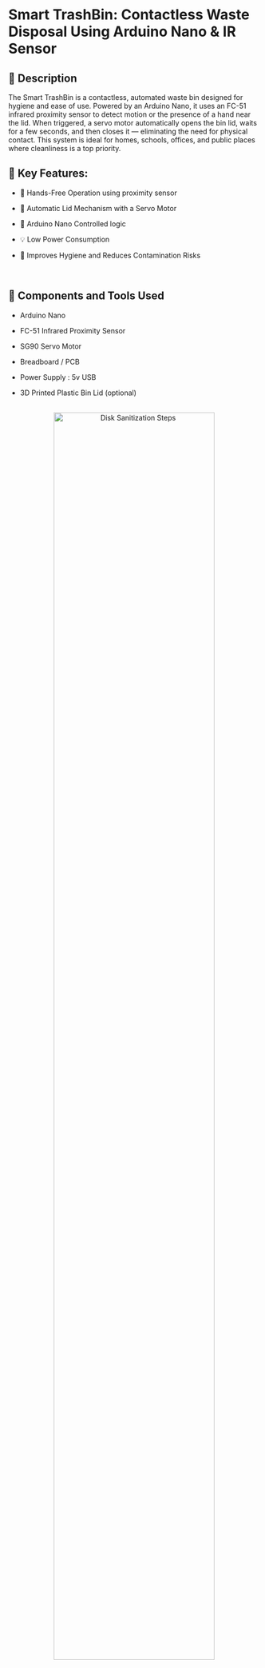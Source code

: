  
<h1>Smart TrashBin: Contactless Waste Disposal Using Arduino Nano & IR Sensor</h1>

<h2> 🔸 Description</h2>
The Smart TrashBin is a contactless, automated waste bin designed for hygiene and ease of use. Powered by an Arduino Nano, it uses an FC-51 infrared proximity sensor to detect motion or the presence of a hand near the lid. When triggered, a servo motor automatically opens the bin lid, waits for a few seconds, and then closes it — eliminating the need for physical contact. This system is ideal for homes, schools, offices, and public places where cleanliness is a top priority.

<h2> 🔹 Key Features:</h2>

- 🤖 Hands-Free Operation using proximity sensor

- 🔄 Automatic Lid Mechanism with a Servo Motor

- 🧠 Arduino Nano Controlled logic

- 💡 Low Power Consumption

- 🧼 Improves Hygiene and Reduces Contamination Risks
<br />


<h2> 🔧  Components and Tools Used</h2>



- Arduino Nano

- FC-51 Infrared Proximity Sensor

- SG90 Servo Motor

- Breadboard / PCB

- Power Supply : 5v USB

- 3D Printed Plastic Bin Lid (optional)

<p align="center">
<br/>
<img src="https://www.gie.com.my/UploadFiles/robotics/kits/arcylic_robot_arm_1_large.jpg" height="80%" width="80%" alt="Disk Sanitization Steps"/>
<br />
<br />

<h2>📂 Included Files:</h2>


</h3>📁 You will find in the files:</h3>

✅ Arduino Code

✅ Wiring Diagram

✅ Photos & Demo Video

✅ 3D Design 
